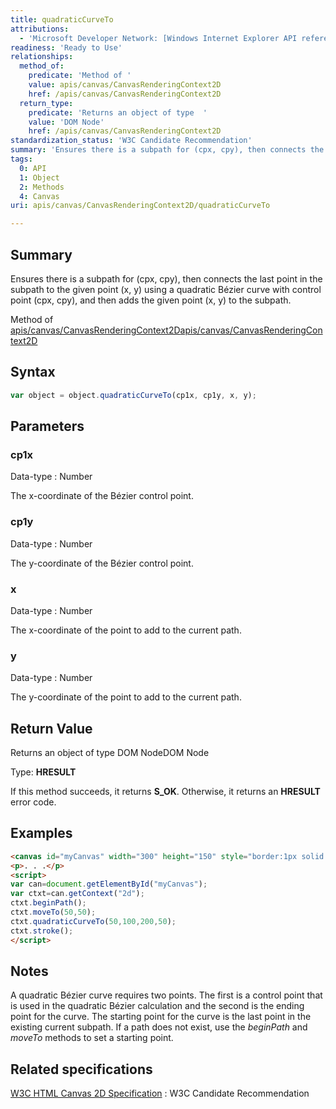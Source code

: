 ```yaml
---
title: quadraticCurveTo
attributions:
  - 'Microsoft Developer Network: [Windows Internet Explorer API reference Article](http://msdn.microsoft.com/en-us/library/ie/hh828809%28v=vs.85%29.aspx)'
readiness: 'Ready to Use'
relationships:
  method_of:
    predicate: 'Method of '
    value: apis/canvas/CanvasRenderingContext2D
    href: /apis/canvas/CanvasRenderingContext2D
  return_type:
    predicate: 'Returns an object of type  '
    value: 'DOM Node'
    href: /apis/canvas/CanvasRenderingContext2D
standardization_status: 'W3C Candidate Recommendation'
summary: 'Ensures there is a subpath for (cpx, cpy), then connects the last point in the subpath to the given point (x, y) using a quadratic Bézier curve with control point (cpx, cpy), and then adds the given point (x, y) to the subpath.'
tags:
  0: API
  1: Object
  2: Methods
  4: Canvas
uri: apis/canvas/CanvasRenderingContext2D/quadraticCurveTo

---
```

## Summary

Ensures there is a subpath for (cpx, cpy), then connects the last point in the subpath to the given point (x, y) using a quadratic Bézier curve with control point (cpx, cpy), and then adds the given point (x, y) to the subpath.

Method of [apis/canvas/CanvasRenderingContext2D](/apis/canvas/CanvasRenderingContext2D)[apis/canvas/CanvasRenderingContext2D](/apis/canvas/CanvasRenderingContext2D)

## Syntax

``` js
var object = object.quadraticCurveTo(cp1x, cp1y, x, y);
```

## Parameters

### cp1x

 Data-type
:   Number

 The x-coordinate of the Bézier control point.

### cp1y

 Data-type
:   Number

 The y-coordinate of the Bézier control point.

### x

 Data-type
:   Number

 The x-coordinate of the point to add to the current path.

### y

 Data-type
:   Number

 The y-coordinate of the point to add to the current path.

## Return Value

Returns an object of type DOM NodeDOM Node

Type: **HRESULT**

If this method succeeds, it returns **S\_OK**. Otherwise, it returns an **HRESULT** error code.

## Examples

``` html
<canvas id="myCanvas" width="300" height="150" style="border:1px solid blue;"></canvas>
<p>. . .</p>
<script>
var can=document.getElementById("myCanvas");
var ctxt=can.getContext("2d");
ctxt.beginPath();
ctxt.moveTo(50,50);
ctxt.quadraticCurveTo(50,100,200,50);
ctxt.stroke();
</script>
```

## Notes

A quadratic Bézier curve requires two points. The first is a control point that is used in the quadratic Bézier calculation and the second is the ending point for the curve. The starting point for the curve is the last point in the existing current subpath. If a path does not exist, use the *beginPath* and *moveTo* methods to set a starting point.

## Related specifications

[W3C HTML Canvas 2D Specification](http://www.w3.org/TR/2012/CR-2dcontext-20121217/)
:   W3C Candidate Recommendation
